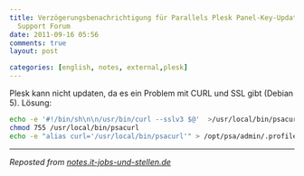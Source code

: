 ```yaml
---
title: Verzögerungsbenachrichtigung für Parallels Plesk Panel-Key-Update - Server
  Support Forum
date: 2011-09-16 05:56
comments: true
layout: post

categories: [english, notes, external,plesk]
---
```

 Plesk kann nicht updaten, da es ein Problem mit CURL und SSL gibt (Debian 5).
Lösung:


```bash
echo -e '#!/bin/sh\n\n/usr/bin/curl --sslv3 $@'  >/usr/local/bin/psacurl
chmod 755 /usr/local/bin/psacurl
echo -e "alias curl='/usr/local/bin/psacurl'" > /opt/psa/admin/.profile
```


---
<i>Reposted from <a href='http://notes.it-jobs-und-stellen.de/notes/2' rel='canonical'>notes.it-jobs-und-stellen.de</a></i>
